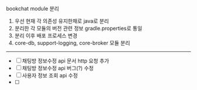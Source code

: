 bookchat module 분리
1. 우선 현재 각 의존성 유지한채로 java로 분리
2. 분리한 각 모듈의 버전 관련 정보 gradle.properties로 통일
3. 분리 이후 배포 프로세스 변경 
4. core-db, support-logging, core-broker 모듈 분리

---

- [ ] 채팅방 정보수정 api 문서 http 요청 추가
- [ ] 채팅방 정보수정 api 버그(?) 수정
- [ ] 사용자 정보 조회 api 수정
- [ ] 